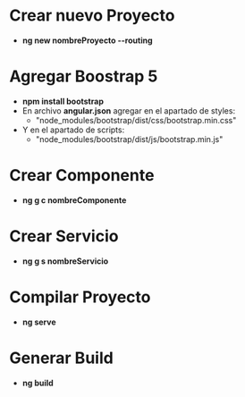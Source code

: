 # Crear nuevo Proyecto

- <b>ng new nombreProyecto --routing</b>

# Agregar Boostrap 5

- <b>npm install bootstrap</b>
- En archivo <b>angular.json</b> agregar en el apartado de styles:
  - "node_modules/bootstrap/dist/css/bootstrap.min.css"
- Y en el apartado de scripts:
  - "node_modules/bootstrap/dist/js/bootstrap.min.js"

# Crear Componente

- <b>ng g c nombreComponente</b>

# Crear Servicio

- <b>ng g s nombreServicio</b>

# Compilar Proyecto

- <b>ng serve</b>

# Generar Build

- <b>ng build</b>
